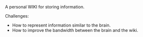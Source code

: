 
A personal WIKI for storing information.

Challenges:
* How to represent information similar to the brain.
* How to improve the bandwidth between the brain and the wiki.
